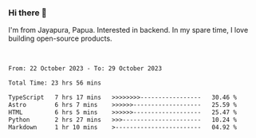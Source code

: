 ### Hi there 👋

I'm from Jayapura, Papua. Interested in backend. In my spare time, I love building open-source products.

<br>

 
 <!--START_SECTION:waka-->

```txt
From: 22 October 2023 - To: 29 October 2023

Total Time: 23 hrs 56 mins

TypeScript   7 hrs 17 mins   >>>>>>>>-----------------   30.46 %
Astro        6 hrs 7 mins    >>>>>>-------------------   25.59 %
HTML         6 hrs 5 mins    >>>>>>-------------------   25.47 %
Python       2 hrs 27 mins   >>>----------------------   10.24 %
Markdown     1 hr 10 mins    >------------------------   04.92 %
```

<!--END_SECTION:waka-->
